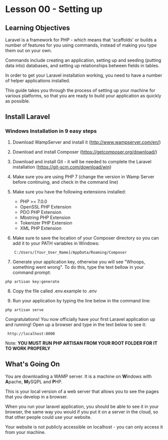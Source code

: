  <!-- enter lesson number and title below separated by hyphen-->

# Lesson 00 - Setting up

## Learning Objectives
Laravel is a framework for PHP - which means that 'scaffolds' or builds a number of features for you using commands, instead of making you type them out on your own.

Commands include creating an application, setting up and seeding (putting data into) databases, and setting up relationships between fields in tables.

In order to get your Laravel installation working, you need to have a number of helper applications installed.

This guide takes you through the process of setting up your machine for various platforms, so that you are ready to build your application as quickly as possible.

## Install Laravel

### Windows Installation in 9 easy steps

1. Download WampServer and install it (http://www.wampserver.com/en/)

2. Download and install Composer (https://getcomposer.org/download/)

3. Download and install Git - it will be needed to complete the Laravel installation (https://git-scm.com/download/win)

4. Make sure you are using PHP 7 (change the version in Wamp Server before continuing, and check in the command line)

5. Make sure you have the following extensions installed:

    * PHP >= 7.0.0
    * OpenSSL PHP Extension
    * PDO PHP Extension
    * Mbstring PHP Extension
    * Tokenizer PHP Extension
    * XML PHP Extension

6. Make sure to save the location of your Composer directory so you can add it to your PATH variables in Windows:
```
    C:/Users/[Your_User_Name]/AppData/Roaming/Composer
```
7. Generate your application key, otherwise you will see "Whoops, something went wrong". To do this, type the text bellow in your command prompt:

```
php artisan key:generate
```

8. Copy the file called .env.example to .env

9. Run your application by typing the line below in the command line:

```
php artisan serve
```
 Congratulations! You now officially have your first Laravel application up and running! Open up a browser and type in the text below to see it:

```
 http://localhost:8000
 ```

 Note: **YOU MUST RUN PHP ARTISAN FROM YOUR ROOT FOLDER FOR IT TO WORK PROPERLY**

## What's Going On

You are downloading a WAMP server. It is a machine on **W**indows with **A**pache, **M**ySQPL and **P**HP.

This is your local version of a web server that allows you to see the pages that you develop in a browser.

When you run your laravel application, you should be able to see it in your browser, the same way you would if you put it on a server in the cloud, so that other people could use your website.

Your website is not publicly accessible on localhost - you can only access it from your machine.
